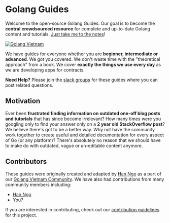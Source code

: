 # Golang Guides

Welcome to the open-source Golang Guides. Our goal is to become the **central crowdsourced resource** for complete and up-to-date Golang content and tutorials. [Just take me to the notes](https://github.com/golang-vietnam/golang-guides/wiki)!

[![Golang Vietnam](http://i.imgur.com/9pWcZT2.jpg)](http://golangvietnam.herokuapp.com)

We have guides for everyone whether you are **beginner, intermediate or advanced**. We got you covered. We don't waste time with the "theoretical approach" from a book. We cover **exactly the things we use every day** as we are developing apps for contracts.

**Need Help?** Please join the [slack groups](http://golangvietnam.herokuapp.com) for these guides where you can post related questions.

## Motivation

Ever been **frustrated finding information on outdated one-off blog posts and tutorials** that has since become irrelevant? How many times were you googling only to find your answer only on a **2 year old StackOverflow post**? We believe there's got to be a better way. Why not have the community work together to create useful and detailed documentation for every aspect of Go (or any platform)? There's absolutely no reason that we should have to make do with outdated, vague or un-editable content anymore.

## Contributors

These guides were originally created and adapted by [Han Ngo](http://github.com/tieubao) 
as a part of our [Golang Vietnam Community](http://golangvietnam.herokuapp.org). We have also had contributions from many community members including:

 * [Han Ngo](https://github.com/tieubao)
 * You?
 
If you are interested in contributing, check out our [contribution guidelines](https://github.com/golang-vietnam/golang-guides/wiki/Contributing-Guidelines) for this project.
